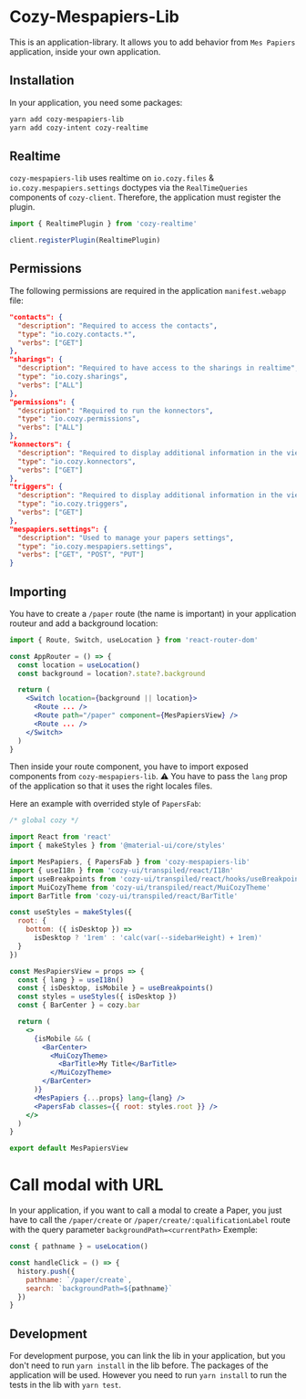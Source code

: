 # Cozy-Mespapiers-Lib

This is an application-library. It allows you to add behavior from `Mes Papiers` application, inside your own application.

## Installation

In your application, you need some packages:

```bash
yarn add cozy-mespapiers-lib
yarn add cozy-intent cozy-realtime
```

## Realtime
`cozy-mespapiers-lib` uses realtime on `io.cozy.files` & `io.cozy.mespapiers.settings` doctypes via the `RealTimeQueries` components of `cozy-client`.
Therefore, the application must register the plugin.

```jsx
import { RealtimePlugin } from 'cozy-realtime'

client.registerPlugin(RealtimePlugin)
```

## Permissions

The following permissions are required in the application `manifest.webapp` file:

```json
"contacts": {
  "description": "Required to access the contacts",
  "type": "io.cozy.contacts.*",
  "verbs": ["GET"]
},
"sharings": {
  "description": "Required to have access to the sharings in realtime",
  "type": "io.cozy.sharings",
  "verbs": ["ALL"]
},
"permissions": {
  "description": "Required to run the konnectors",
  "type": "io.cozy.permissions",
  "verbs": ["ALL"]
},
"konnectors": {
  "description": "Required to display additional information in the viewer for files automatically retrieved by services",
  "type": "io.cozy.konnectors",
  "verbs": ["GET"]
},
"triggers": {
  "description": "Required to display additional information in the viewer for files automatically retrieved by services",
  "type": "io.cozy.triggers",
  "verbs": ["GET"]
},
"mespapiers.settings": {
  "description": "Used to manage your papers settings",
  "type": "io.cozy.mespapiers.settings",
  "verbs": ["GET", "POST", "PUT"]
}
```

## Importing

You have to create a `/paper` route (the name is important) in your application routeur and add a background location:

```jsx
import { Route, Switch, useLocation } from 'react-router-dom'

const AppRouter = () => {
  const location = useLocation()
  const background = location?.state?.background

  return (
    <Switch location={background || location}>
      <Route ... />
      <Route path="/paper" component={MesPapiersView} />
      <Route ... />
    </Switch>
  )
}
```

Then inside your route component, you have to import exposed components from `cozy-mespapiers-lib`.
:warning: You have to pass the `lang` prop of the application so that it uses the right locales files.

Here an example with overrided style of `PapersFab`:

```jsx
/* global cozy */

import React from 'react'
import { makeStyles } from '@material-ui/core/styles'

import MesPapiers, { PapersFab } from 'cozy-mespapiers-lib'
import { useI18n } from 'cozy-ui/transpiled/react/I18n'
import useBreakpoints from 'cozy-ui/transpiled/react/hooks/useBreakpoints'
import MuiCozyTheme from 'cozy-ui/transpiled/react/MuiCozyTheme'
import BarTitle from 'cozy-ui/transpiled/react/BarTitle'

const useStyles = makeStyles({
  root: {
    bottom: ({ isDesktop }) =>
      isDesktop ? '1rem' : 'calc(var(--sidebarHeight) + 1rem)'
  }
})

const MesPapiersView = props => {
  const { lang } = useI18n()
  const { isDesktop, isMobile } = useBreakpoints()
  const styles = useStyles({ isDesktop })
  const { BarCenter } = cozy.bar

  return (
    <>
      {isMobile && (
        <BarCenter>
          <MuiCozyTheme>
            <BarTitle>My Title</BarTitle>
          </MuiCozyTheme>
        </BarCenter>
      )}
      <MesPapiers {...props} lang={lang} />
      <PapersFab classes={{ root: styles.root }} />
    </>
  )
}

export default MesPapiersView
```
# Call modal with URL
In your application, if you want to call a modal to create a Paper, you just have to call the `/paper/create` or `/paper/create/:qualificationLabel` route with the query parameter `backgroundPath=<currentPath>`
Exemple:
```jsx
const { pathname } = useLocation()

const handleClick = () => {
  history.push({
    pathname: `/paper/create`,
    search: `backgroundPath=${pathname}`
  })
}
```

## Development

For development purpose, you can link the lib in your application, but you don't need to run `yarn install` in the lib before. The packages of the application will be used.
However you need to run `yarn install` to run the tests in the lib with `yarn test`.
